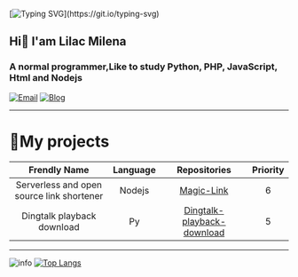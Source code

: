 [![Typing SVG](https://readme-typing-svg.demolab.com?font=Pacifico&size=30&duration=4000&pause=1000&color=FFC5D0&vCenter=true&width=435&lines=Hello!;%E3%81%93%E3%82%93%E3%81%AB%E3%81%A1%E3%81%AF%EF%BC%81;Bonjour!;Hallo!;%E4%BD%A0%E5%A5%BD%EF%BC%81;%C2%A1Hola!)](https://git.io/typing-svg)
## Hi👋 I'am Lilac Milena
### A normal programmer,Like to study Python, PHP, JavaScript, Html and Nodejs

[![Email](https://img.shields.io/badge/Email-lilac@muna.uk-0078D4?style=flat-square&logo=Microsoft%20Outlook)](mailto:lilac@muna.uk)
[![Blog](https://img.shields.io/badge/Blog-blog.muna.uk-0E83CD?style=flat-square&logo=Hexo)](https://blog.muna.uk)

***
# 🎇My projects
| Frendly Name | Language | Repositories |  Priority |
|:----:|:----:|:----:|:----:|
|   Serverless and open source link shortener   |   Nodejs   |   [Magic-Link](https://github.com/lilac-milena/Magic-Link)   |   6   |
|   Dingtalk playback download   |   Py   |    [Dingtalk-playback-download](https://github.com/lilac-milena/Dingtalk-playback-download)   |   5   |

***
![info](https://github-readme-stats.vercel.app/api?username=lilac-milena&show_icons=true&count_private=true&hide=prs&theme=dark)
[![Top Langs](https://github-readme-stats.vercel.app/api/top-langs/?username=lilac-milena&layout=compact)](https://github.com/anuraghazra/github-readme-stats?theme=light)
